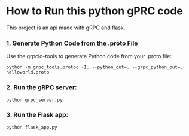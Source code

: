 
# How to Run this python gPRC code

This project is an api made with gRPC and flask.

### 1. Generate Python Code from the .proto File

Use the grpcio-tools to generate Python code from your .proto file:

```
python -m grpc_tools.protoc -I. --python_out=. --grpc_python_out=. helloworld.proto
```


### 2. Run the gRPC server:

```
python grpc_server.py
```


### 3. Run the Flask app:

```
python flask_app.py
```